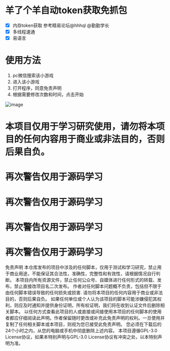 # 羊了个羊自动token获取免抓包
  - [x] 内存token获取 参考精易论坛@hhhql @勤勤学长
  - [x] 多线程速通
  - [x] 易语言
# 使用方法
 1. pc微信搜索该小游戏
 2. 进入该小游戏
 3. 打开程序，同意免责声明
 4. 根据需要修改次数和时间，点击开始
 
 ![image](https://user-images.githubusercontent.com/44288158/190867021-7e8907b6-534a-4519-aa0d-026632c3c6ed.png)


# 本项目仅用于学习研究使用，请勿将本项目的任何内容用于商业或非法目的，否则后果自负。

# 再次警告仅用于源码学习

# 再次警告仅用于源码学习

# 再次警告仅用于源码学习

# 再次警告仅用于源码学习

免责声明
本仓库发布的项目中涉及的任何脚本，仅用于测试和学习研究，禁止用于商业用途，不能保证其合法性，准确性，完整性和有效性，请根据情况自行判断。
本项目内所有资源文件，禁止任何公众号、自媒体进行任何形式的转载、发布，禁止直接改项目名二次发布。
作者对任何脚本问题概不负责，包括但不限于由任何脚本错误导致的任何损失或损害.
请勿将本项目的任何内容用于商业或非法目的，否则后果自负。
如果任何单位或个人认为该项目的脚本可能涉嫌侵犯其权利，则应及时通知并提供身份证明，所有权证明，我们将在收到认证文件后删除相关脚本。
以任何方式查看此项目的人或直接或间接使用本项目的任何脚本的使用者都应仔细阅读此声明。作者保留随时更改或补充此免责声明的权利。一旦使用并复制了任何相关脚本或本项目，则视为您已接受此免责声明。
您必须在下载后的24个小时之内，从您的电脑或手机中彻底删除上述内容。
本项目遵循GPL-3.0 License协议，如果本特别声明与GPL-3.0 License协议有冲突之处，以本特别声明为准。

